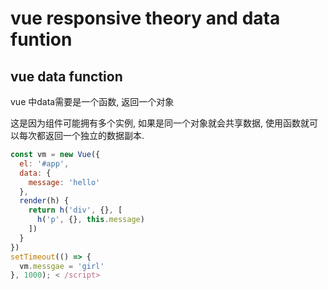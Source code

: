 # vue responsive theory and data funtion 

## vue data function 

vue 中data需要是一个函数, 返回一个对象

这是因为组件可能拥有多个实例, 如果是同一个对象就会共享数据, 使用函数就可以每次都返回一个独立的数据副本.

``` js
const vm = new Vue({
  el: '#app',
  data: {
    message: 'hello'
  },
  render(h) {
    return h('div', {}, [
      h('p', {}, this.message)
    ])
  }
})
setTimeout(() => {
  vm.messgae = 'girl'
}, 1000); < /script>
```

    

